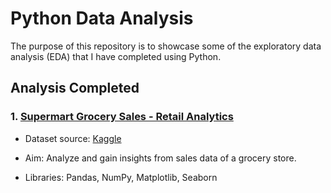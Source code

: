 # Python Data Analysis

The purpose of this repository is to showcase some of the exploratory data analysis (EDA) that I have completed using Python.

## Analysis Completed

<h3> 1. <a href="https://github.com/nrsfqh/Python_EDA/blob/4a534f6e1cf6fd650b2fb67cdf957a03828f9a8f/EDA_Groceries.ipynb"> Supermart Grocery Sales - Retail Analytics </a> </h3>

  - Dataset source: <a href="https://www.kaggle.com/datasets/mohamedharris/supermart-grocery-sales-retail-analytics-dataset?datasetId=2260653&sortBy=dateRun&tab=profile"> Kaggle </a> 
 
  - Aim: Analyze and gain insights from sales data of a grocery store.

  - Libraries: Pandas, NumPy, Matplotlib, Seaborn

